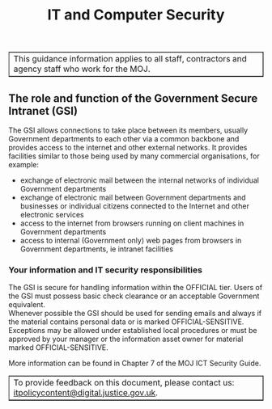 ﻿---
title: IT and Computer Security
---

<table border='1'>
<tr>
<td>This guidance information applies to all staff, contractors and agency staff who work for the MOJ.</td>
</tr>
</table>

## The role and function of the Government Secure Intranet (GSI)

The GSI allows connections to take place between its members, usually Government departments to each other via a common backbone and provides access to the internet and other external networks. It provides facilities similar to those being used by many commercial organisations, for example:

*   exchange of electronic mail between the internal networks of individual Government departments
*   exchange of electronic mail between Government departments and businesses or individual citizens connected to the Internet and other electronic services
*   access to the internet from browsers running on client machines in Government departments
*   access to internal (Government only) web pages from browsers in Government departments, ie intranet facilities

### Your information and IT security responsibilities

The GSI is secure for handling information within the OFFICIAL tier. Users of the GSI must possess basic check clearance or an acceptable Government equivalent.  
Whenever possible the GSI should be used for sending emails and always if the material contains personal data or is marked OFFICIAL-SENSITIVE. Exceptions may be allowed under established local procedures or must be approved by your manager or the information asset owner for material marked OFFICIAL-SENSITIVE.  

More information can be found in Chapter 7 of the MOJ ICT Security Guide.

<table border='1'>
<tr>
<td>To provide feedback on this document, please contact us: <a href="mailto:itpolicycontent@digital.justice.gov.uk?subject=authorised-networks">itpolicycontent@digital.justice.gov.uk</a>.</td>
</tr>
</table>